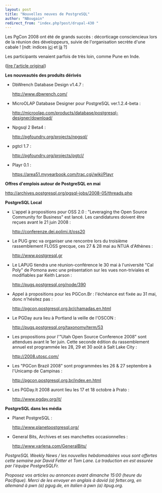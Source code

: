 ```yaml
---
layout: post
title: "Nouvelles neuves de PostgreSQL"
author: "NBougain"
redirect_from: "index.php?post/drupal-430 "
---
```




Les PgCon 2008 ont été de grands succès&nbsp;: décorticage consciencieux lors de la réunion des développeurs, suivie de l'organisation secrète d'une cabale&nbsp;! [ndt: indices <a href="http://momjian.us/main/blogs/pgblog.html#May_23_2008">ici</a> et <a href="http://people.planetpostgresql.org/mha/index.php?/archives/2008/05/23.html">là</a> ?]

Les participants venaient parfois de très loin, comme Pune en Inde.

<p>(<a href="http://people.planetpostgresql.org/dfetter/index.php?/archives/174-PostgreSQL-Weekly-News-May-25-2008.html">lire l'article original</a>)</p>

<!--break-->

<p><strong>Les nouveautés des produits dérivés</strong></p>

<ul>

<li>DbWrench Database Design v1.4.7&nbsp;:

<a target="_blank" href="http://www.dbwrench.com/">http://www.dbwrench.com/</a></li>

<li>MicroOLAP Database Designer pour PostgreSQL ver.1.2.4-beta&nbsp;:

<a target="_blank" href="http://microolap.com/products/database/postgresql-designer/download/">http://microolap.com/products/database/postgresql-designer/download/</a></li>

<li>Npgsql 2 Beta4&nbsp;:

<a target="_blank" href="http://pgfoundry.org/projects/npgsql/">http://pgfoundry.org/projects/npgsql/</a></li>

<li>pgtcl 1.7&nbsp;:

<a target="_blank" href="http://pgfoundry.org/projects/pgtcl/">http://pgfoundry.org/projects/pgtcl/</a></li>

<li>Playr 0.1&nbsp;:

<a target="_blank" href="https://area51.myyearbook.com/trac.cgi/wiki/Playr">https://area51.myyearbook.com/trac.cgi/wiki/Playr</a></li>

</ul>

<p><strong>Offres d'emplois autour de PostgreSQL en mai</strong></p>

<p><a target="_blank" href="http://archives.postgresql.org/pgsql-jobs/2008-05/threads.php">http://archives.postgresql.org/pgsql-jobs/2008-05/threads.php</a></p>

<p><strong>PostgreSQL Local</strong></p>

<ul>

<li>L'appel à propositions pour OSS 2.0&nbsp;: "Leveraging the Open Source Community for Business" est lancé. Les candidatures doivent être reçues avant le 21 juin 2008&nbsp;:

<a target="_blank" href="http://conferenze.dei.polimi.it/oss20">http://conferenze.dei.polimi.it/oss20</a></li>

<li>Le PUG grec va organiser une rencontre lors du troisième rassemblement FLOSS grecque, ces 27 &amp; 28 mai au NTUA d'Athènes&nbsp;:

<a target="_blank" href="http://www.postgresql.gr">http://www.postgresql.gr</a></li>

<li>Le LAPUG tiendra une réunion-conférence le 30 mai à l'université "Cal Poly" de Pomona avec une présentation sur les vues non-triviales et modifiables par Keith Larson&nbsp;:

<a target="_blank" href="http://pugs.postgresql.org/node/390">http://pugs.postgresql.org/node/390</a></li>

<li>Appel à propositions pour les PGCon.Br&nbsp;: l'échéance est fixée au 31 mai, donc n'hésitez pas&nbsp;:

<a target="_blank" href="http://pgcon.postgresql.org.br/chamadas.en.html">http://pgcon.postgresql.org.br/chamadas.en.html</a></li>

<li>Le PGDay aura lieu à Portland la veille de l'OSCON&nbsp;:

<a target="_blank" href="http://pugs.postgresql.org/taxonomy/term/53">http://pugs.postgresql.org/taxonomy/term/53</a></li>

<li>Les propositions pour l'"Utah Open Source Conference 2008" sont attendues avant le 1er juin. Cette seconde édition du rassemblement annuel est programmée les 28, 29 et 30 août à Salt Lake City&nbsp;:

<a target="_blank" href="http://2008.utosc.com/">http://2008.utosc.com/</a></li>

<li>Les "PGCon Brazil 2008" sont programmées les 26 &amp; 27 septembre à l'Unicamp de Campinas&nbsp;:

<a target="_blank" href="http://pgcon.postgresql.org.br/index.en.html">http://pgcon.postgresql.org.br/index.en.html</a></li>

<li>Les PGDay.It 2008 auront lieu les 17 et 18 octobre à Prato&nbsp;:

<a target="_blank" href="http://www.pgday.org/it/">http://www.pgday.org/it/</a></li>

</ul>

<p><strong>PostgreSQL dans les média</strong></p>

<ul>

<li>Planet PostgreSQL&nbsp;:

<a target="_blank" href="http://www.planetpostgresql.org/">http://www.planetpostgresql.org/</a></li>

<li>General Bits, Archives et ses manchettes occasionnelles&nbsp;:

<a target="_blank" href="http://www.varlena.com/GeneralBits/">http://www.varlena.com/GeneralBits/</a></li>

</ul>

<p><em>PostgreSQL Weekly News / les nouvelles hebdomadaires vous sont offertes cette semaine par David Fetter et Tom Lane. La traduction en est assurée par l'équipe PostgreSQLFr.</em></p>

<p><em>Proposez vos articles ou annonces avant dimanche 15:00 (heure du Pacifique). Merci de les envoyer en anglais à david (a) fetter.org, en allemand à pwn (a) pgug.de, en italien à pwn (a) itpug.org.</em></p>